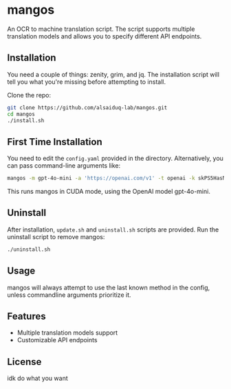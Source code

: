 # mangos

An OCR to machine translation script. The script supports multiple translation models and allows you to specify different API endpoints.

## Installation

You need a couple of things: zenity, grim, and jq. The installation script will tell you what you're missing before attempting to install.

Clone the repo:

```bash
git clone https://github.com/alsaiduq-lab/mangos.git
cd mangos
./install.sh
```

## First Time Installation

You need to edit the `config.yaml` provided in the directory. Alternatively, you can pass command-line arguments like:

```bash
mangos -m gpt-4o-mini -a 'https://openai.com/v1' -t openai -k skPS5HasNoGames -d cuda
```

This runs mangos in CUDA mode, using the OpenAI model gpt-4o-mini.

## Uninstall

After installation, `update.sh` and `uninstall.sh` scripts are provided. Run the uninstall script to remove mangos:

```bash
./uninstall.sh
```

## Usage

mangos will always attempt to use the last known method in the config, unless commandline arguments prioritize it.

## Features

- Multiple translation models support
- Customizable API endpoints

## License

idk do what you want
